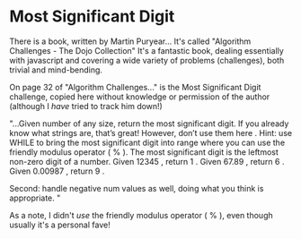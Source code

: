 # Most Significant Digit

There is a book, written by Martin Puryear...
It's called "Algorithm Challenges - The Dojo Collection"
It's a fantastic book, dealing essentially with javascript
and covering a wide variety of problems (challenges),
both trivial and mind-bending.

On page 32 of "Algorithm Challenges..." is the
Most Significant Digit challenge, copied here without
knowledge or permission of the author (although I *have*
tried to track him down!)

"...Given number of any size, return the most significant digit. If you already know what strings are, that’s great! However, don’t use them here . Hint: use WHILE to bring the most significant digit into range where you can use the friendly modulus operator ( % ). The most significant digit is the leftmost non-zero digit of a number. Given 12345 , return 1 . Given 67.89 , return 6 . Given 0.00987 , return 9 .

Second: handle negative num values as well, doing what you think is appropriate. "

As a note, I didn't *use* the friendly modulus operator ( % ), even though usually it's a personal fave!
